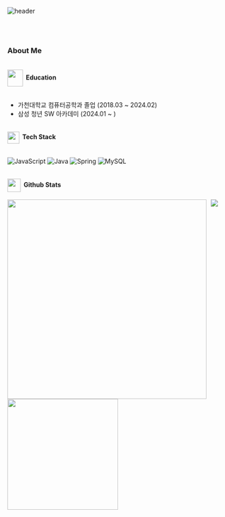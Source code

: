 ![header](https://capsule-render.vercel.app/api?type=cylinder&color=auto&height=300&section=header&text=Won%20Seunghyeon&animation=twinkling&fontSize=90)

<br>
<br>
<h3>About Me</h3>

<br>
<img src="https://github.com/hyeon8571/tomato_disease_analyzer/assets/97227876/a83012e4-c770-40a7-9638-039d5bd927d1" width="35" height="38" align='center'/><b>&nbsp;&nbsp;Education</b>
<br>
<br>
<ul>
     <li>가천대학교 컴퓨터공학과 졸업 (2018.03 ~ 2024.02)</li>
     <li>삼성 청년 SW 아카데미 (2024.01 ~ )</li>
</ul>

<br>
<img src="https://github.com/hyeon8571/tomato_disease_analyzer/assets/97227876/99cda345-a0c4-4cc6-b63d-8a98b397cf7e" width="27" height="27" align='center'/><b>&nbsp;&nbsp;Tech Stack</b>
<br>
<br>

![JavaScript](https://img.shields.io/badge/javascript-%23323330.svg?style=for-the-badge&logo=javascript&logoColor=%23F7DF1E) ![Java](https://img.shields.io/badge/java-%23ED8B00.svg?style=for-the-badge&logo=openjdk&logoColor=white) ![Spring](https://img.shields.io/badge/spring-%236DB33F.svg?style=for-the-badge&logo=spring&logoColor=white) ![MySQL](https://img.shields.io/badge/mysql-4479A1.svg?style=for-the-badge&logo=mysql&logoColor=white)

<br>
<img src="https://github.com/hyeon8571/tomato_disease_analyzer/assets/97227876/7bb3175e-85d6-43e4-a604-df1657c37f9d" width="30" height="30" align='center'/><b>&nbsp;&nbsp;Github Stats</b>
<br>
<br>
<div style="display: flex; flex-wrap: wrap;">
    <div style="flex: 1; margin-right: 10px;">
        <img src="https://github-readme-stats.vercel.app/api?username=hyeon8571&show_icons=true&theme=radical" width="450">
    </div>
    <div style="flex: 1;">
        <img src="https://github-readme-stats.vercel.app/api/top-langs/?username=hyeon8571&layout=compact&theme=tokyonight">
    </div>
</div>


  <img src="http://mazassumnida.wtf/api/v2/generate_badge?boj=zx8571" width="250">

